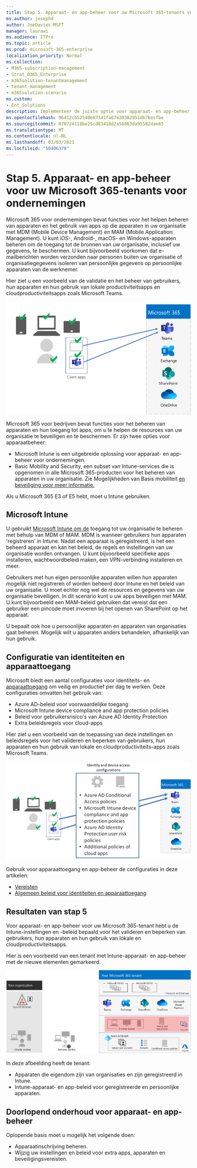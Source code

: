 ```yaml
---
title: Stap 5. Apparaat- en app-beheer voor uw Microsoft 365-tenants voor ondernemingen
ms.author: josephd
author: JoeDavies-MSFT
manager: laurawi
ms.audience: ITPro
ms.topic: article
ms.prod: microsoft-365-enterprise
localization_priority: Normal
ms.collection:
- M365-subscription-management
- Strat_O365_Enterprise
- m365solution-tenantmanagement
- tenant-management
- m365solution-scenario
ms.custom:
- Ent_Solutions
description: Implementeer de juiste optie voor apparaat- en app-beheer voor uw Microsoft 365-tenants.
ms.openlocfilehash: 96412cb52540e87341fa67e20382951db7becfbe
ms.sourcegitcommit: 070724118be25cd83418d2a56863da95582dae65
ms.translationtype: MT
ms.contentlocale: nl-NL
ms.lasthandoff: 03/03/2021
ms.locfileid: "50406370"
---
```

# <a name="step-5-device-and-app-management-for-your-microsoft-365-for-enterprise-tenants"></a>Stap 5. Apparaat- en app-beheer voor uw Microsoft 365-tenants voor ondernemingen

Microsoft 365 voor ondernemingen bevat functies voor het helpen beheren van apparaten en het gebruik van apps op die apparaten in uw organisatie met MDM (Mobile Device Management) en MAM (Mobile Application Management). U kunt iOS-, Android-, macOS- en Windows-apparaten beheren om de toegang tot de bronnen van uw organisatie, inclusief uw gegevens, te beschermen. U kunt bijvoorbeeld voorkomen dat e-mailberichten worden verzonden naar personen buiten uw organisatie of organisatiegegevens isoleren van persoonlijke gegevens op persoonlijke apparaten van de werknemer.

Hier ziet u een voorbeeld van de validatie en het beheer van gebruikers, hun apparaten en hun gebruik van lokale productiviteitsapps en cloudproductiviteitsapps zoals Microsoft Teams.

![Validatie en beheer van gebruikers, apparaten en apps](../media/tenant-management-overview/tenant-management-device-app-mgmt.png)

Microsoft 365 voor bedrijven bevat functies voor het beheren van apparaten en hun toegang tot apps, om u te helpen de resources van uw organisatie te beveiligen en te beschermen. Er zijn twee opties voor apparaatbeheer:

- Microsoft Intune is een uitgebreide oplossing voor apparaat- en app-beheer voor ondernemingen.
- Basic Mobility and Security, een subset van Intune-services die is opgenomen in alle Microsoft 365-producten voor het beheren van apparaten in uw organisatie. Zie Mogelijkheden van Basis mobiliteit [en beveiliging voor meer informatie.](https://docs.microsoft.com/microsoft-365/admin/basic-mobility-security/capabilities)

Als u Microsoft 365 E3 of E5 hebt, moet u Intune gebruiken.

## <a name="microsoft-intune"></a>Microsoft Intune

U gebruikt [Microsoft Intune om de](https://docs.microsoft.com/mem/intune/fundamentals/planning-guide) toegang tot uw organisatie te beheren met behulp van MDM of MAM. MDM is wanneer gebruikers hun apparaten 'registreren' in Intune. Nadat een apparaat is geregistreerd, is het een beheerd apparaat en kan het beleid, de regels en instellingen van uw organisatie worden ontvangen. U kunt bijvoorbeeld specifieke apps installeren, wachtwoordbeleid maken, een VPN-verbinding installeren en meer.

Gebruikers met hun eigen persoonlijke apparaten willen hun apparaten mogelijk niet registreren of worden beheerd door Intune en het beleid van uw organisatie. U moet echter nog wel de resources en gegevens van uw organisatie beveiligen. In dit scenario kunt u uw apps beveiligen met MAM. U kunt bijvoorbeeld een MAM-beleid gebruiken dat vereist dat een gebruiker een pincode moet invoeren bij het openen van SharePoint op het apparaat.

U bepaalt ook hoe u persoonlijke apparaten en apparaten van organisaties gaat beheren. Mogelijk wilt u apparaten anders behandelen, afhankelijk van hun gebruik.

## <a name="identity-and-device-access-configurations"></a>Configuratie van identiteiten en apparaattoegang

Microsoft biedt een aantal configuraties voor identiteits- en [apparaattoegang](../security/office-365-security/microsoft-365-policies-configurations.md) om veilig en productief per dag te werken. Deze configuraties omvatten het gebruik van:

- Azure AD-beleid voor voorwaardelijke toegang
- Microsoft Intune device compliance and app protection policies
- Beleid voor gebruikersrisico's van Azure AD Identity Protection
- Extra beleidsregels voor cloud-apps

Hier ziet u een voorbeeld van de toepassing van deze instellingen en beleidsregels voor het valideren en beperken van gebruikers, hun apparaten en hun gebruik van lokale en cloudproductiviteits-apps zoals Microsoft Teams.

![Configuraties voor identiteits- en apparaattoegang voor vereisten en beperkingen voor gebruikers, hun apparaten en hun gebruik van apps](../media/tenant-management-overview/tenant-management-device-app-mgmt-golden-config.png)

Gebruik voor apparaattoegang en app-beheer de configuraties in deze artikelen:

- [Vereisten](../security/office-365-security/identity-access-prerequisites.md)
- [Algemeen beleid voor identiteiten en apparaattoegang](../security/office-365-security/identity-access-policies.md)

## <a name="results-of-step-5"></a>Resultaten van stap 5

Voor apparaat- en app-beheer voor uw Microsoft 365-tenant hebt u de Intune-instellingen en -beleid bepaald voor het valideren en beperken van gebruikers, hun apparaten en hun gebruik van lokale en cloudproductiviteitsapps.

Hier is een voorbeeld van een tenant met Intune-apparaat- en app-beheer met de nieuwe elementen gemarkeerd.

![Voorbeeld van een tenant met Intune-apparaat- en app-beheer](../media/tenant-management-overview/tenant-management-tenant-build-step5.png)

In deze afbeelding heeft de tenant:

- Apparaten die eigendom zijn van organisaties en zijn geregistreerd in Intune.
- Intune-apparaat- en app-beleid voor geregistreerde en persoonlijke apparaten.

## <a name="ongoing-maintenance-for-device-and-app-management"></a>Doorlopend onderhoud voor apparaat- en app-beheer

Oplopende basis moet u mogelijk het volgende doen: 

- Apparaatinschrijving beheren.
- Wijzig uw instellingen en beleid voor extra apps, apparaten en beveiligingsvereisten.
